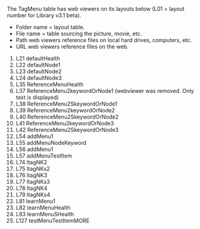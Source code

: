 The TagMenu table has web viewers on its layouts below (L01 = layout number for Library v3.1 beta).

* Folder name = layout table.
* File name = table sourcing the picture, movie, etc.
* Path web viewers reference files on local hard drives, computers, etc.
* URL web viewers reference files on the web.  


1.  L21 defaultHealth
1.  L22 defaultNode1
1.  L23 defaultNode2
1.  L24 defaultNode3
1.  L35 ReferenceMenuHealth
2.	L37 ReferenceMenu2keywordOrNode1 (webviewer was removed.  Only text is displayed)
3.	L38 ReferenceMenu2SkeywordOrNode1
4.	L39 ReferenceMenu2keywordOrNode2
5.	L40 ReferenceMenu2SkeywordOrNode2
6.	L41 ReferenceMenu2keywordOrNode3
7.	L42 ReferenceMenu2SkeywordOrNode3
8.	L54 addMenu1
9.	L55 addMenuNodeKeyword
10.	L56 addMenu1
11.	L57 addMenuTestItem
11.	L74 ltagNK2
11.	L75 ltagNKs2
11.	L76 ltagNK3
11.	L77 ltagNKs3
11.	L78 ltagNK4
11.	L79 ltagNKs4
11.	L81 learnMenu1
11.	L82 learnMenuHealth
11.	L83 learnMenuSHealth
11.	L127 testMenuTestItemMORE
